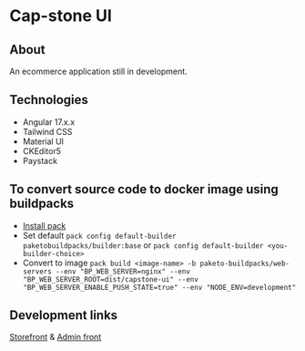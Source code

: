 # Cap-stone UI

## About
An ecommerce application still in development.

## Technologies
* Angular 17.x.x
* Tailwind CSS
* Material UI
* CKEditor5
* Paystack

## To convert source code to docker image using buildpacks
* [Install pack](https://buildpacks.io/docs/tools/pack/)
* Set default `pack config default-builder paketobuildpacks/builder:base`
or `pack config default-builder <you-builder-choice>`
* Convert to image `pack build <image-name> -b paketo-buildpacks/web-servers
--env "BP_WEB_SERVER=nginx"
--env "BP_WEB_SERVER_ROOT=dist/capstone-ui"
--env "BP_WEB_SERVER_ENABLE_PUSH_STATE=true"
--env "NODE_ENV=development"`

## Development links
[Storefront](https://server.emmanueluluabuike.com/)
&
[Admin front](https://server.emmanueluluabuike.com/admin)
